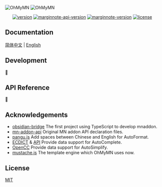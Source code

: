 ![OhMyMN](assets/banner1.png#gh-light-mode-only)
![OhMyMN](assets/banner2.png#gh-dark-mode-only)

<p align="center">
  <a href="https://github.com/ourongxing/ohmymn/blob/main/package.json"><img src="https://img.shields.io/badge/version-v4.1.1-yellow" alt="version"></a>
  <a href="https://www.npmjs.com/package/marginnote"><img src="https://img.shields.io/badge/api-v0.9.19-blue" alt="marginnote-api-version"></a>
  <a href="https://www.marginnote.com/store-v2"><img src="https://img.shields.io/badge/MarginNote-v3.7.21-blue" alt="marginnote-version"></a>
  <a href="https://github.com/ourongxing/ohmymn/blob/main/LICENSE"><img src="https://img.shields.io/badge/license-MIT-green" alt="license"></a>
</p>

## Documentation

[简体中文](https://ohmymn.marginnote.cn/) | [English](https://ohmymn.marginnote.cn/en/)

## Development

🚧
## API Reference

🚧
## Acknowledgements

- [obsidian-bridge](https://github.com/aidenlx/obsidian-bridge) The first project using TypeScript to develop mnaddon.
- [mn-addon-api](https://github.com/aidenlx/mn-addon-api) Original MN addon API declaration files.
- [pangu.js](https://github.com/vinta/pangu.js) Add spaces between Chinese and English for AutoFormat.
- [ECDICT](https://github.com/skywind3000/ECDICT) & [API](http://dict.e.opac.vip/dict.php) Provide data support for AutoComplete.
- [OpenCC](https://github.com/BYVoid/OpenCC) Provide data support for AutoSimplify.
- [mustache.js](https://github.com/janl/mustache.js/) The template engine which OhMyMN uses now.
## License

<a href="https://github.com/ourongxing/ohmymn/blob/main/LICENSE">MIT</a>
